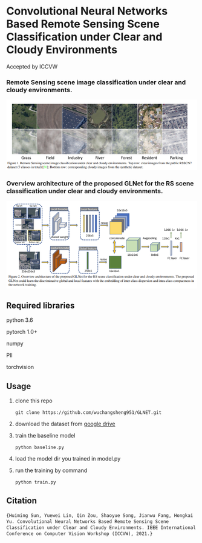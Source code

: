 # Convolutional Neural Networks Based Remote Sensing Scene Classification under Clear and Cloudy Environments
Accepted by ICCVW



### Remote Sensing scene image classification under clear and cloudy environments. 
![show example](images/show_example.png)

### Overview architecture of the proposed GLNet for the RS scene classification under clear and cloudy environments.
![archicture](images/architecture.png)



## Required libraries
python 3.6

pytorch 1.0+

numpy

PIl

torchvision


## Usage
1. clone this repo
    ```
    git clone https://github.com/wuchangsheng951/GLNET.git
    ```

2. download the dataset from [google drive](https://drive.google.com/file/d/1F_68mh40vNLOwila32GBYNHVEZI1HiTT/view?usp=sharing) 

3. train the baseline model
    ```
    python baseline.py
    ```
4. load the model dir you trained in model.py

5. run the training by command 
    ```
    python train.py
    ```

## Citation
    {Huiming Sun, Yuewei Lin, Qin Zou, Shaoyue Song, Jianwu Fang, Hongkai Yu. Convolutional Neural Networks Based Remote Sensing Scene Classification under Clear and Cloudy Environments. IEEE International Conference on Computer Vision Workshop (ICCVW), 2021.}